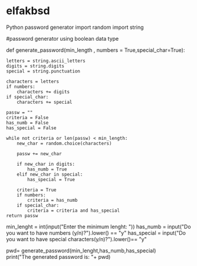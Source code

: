 # elfakbsd
Python password generator
import random 
import string

#password generator using boolean data type 

def generate_password(min_length , numbers = True,special_char=True):

    letters = string.ascii_letters
    digits = string.digits
    special = string.punctuation

    characters = letters
    if numbers:
        characters += digits
    if special_char:
        characters += special

    passw = ""
    criteria = False
    has_numb = False
    has_special = False

    while not criteria or len(passw) < min_length:
        new_char = random.choice(characters)

        passw += new_char

        if new_char in digits:
            has_numb = True
        elif new_char in special:
            has_special = True

        criteria = True
        if numbers:
            criteria = has_numb
        if special_char:
            criteria = criteria and has_special
    return passw


min_lenght = int(input("Enter the minimum lenght: "))
has_numb =  input("Do you want to have numbers (y/n)?").lower() == "y"
has_special = input("Do you want to have special characters(y/n)?").lower()== "y"

pwd= generate_password(min_lenght,has_numb,has_special)    
print("The generated password is: "+ pwd)



